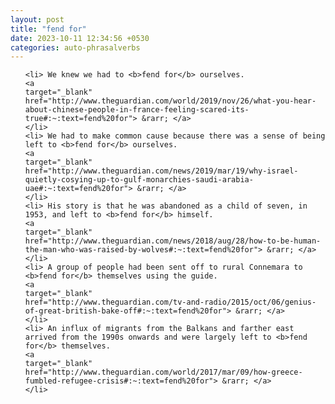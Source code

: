 ```yaml
---
layout: post
title: "fend for"
date: 2023-10-11 12:34:56 +0530
categories: auto-phrasalverbs
---
```

<ol>

    <li> We knew we had to <b>fend for</b> ourselves.
    <a 
    target="_blank" 
    href="http://www.theguardian.com/world/2019/nov/26/what-you-hear-about-chinese-people-in-france-feeling-scared-its-true#:~:text=fend%20for"> &rarr; </a>
    </li>
    <li> We had to make common cause because there was a sense of being left to <b>fend for</b> ourselves.
    <a 
    target="_blank" 
    href="http://www.theguardian.com/news/2019/mar/19/why-israel-quietly-cosying-up-to-gulf-monarchies-saudi-arabia-uae#:~:text=fend%20for"> &rarr; </a>
    </li>
    <li> His story is that he was abandoned as a child of seven, in 1953, and left to <b>fend for</b> himself.
    <a 
    target="_blank" 
    href="http://www.theguardian.com/news/2018/aug/28/how-to-be-human-the-man-who-was-raised-by-wolves#:~:text=fend%20for"> &rarr; </a>
    </li>
    <li> A group of people had been sent off to rural Connemara to <b>fend for</b> themselves using the guide.
    <a 
    target="_blank" 
    href="http://www.theguardian.com/tv-and-radio/2015/oct/06/genius-of-great-british-bake-off#:~:text=fend%20for"> &rarr; </a>
    </li>
    <li> An influx of migrants from the Balkans and farther east arrived from the 1990s onwards and were largely left to <b>fend for</b> themselves.
    <a 
    target="_blank" 
    href="http://www.theguardian.com/world/2017/mar/09/how-greece-fumbled-refugee-crisis#:~:text=fend%20for"> &rarr; </a>
    </li>